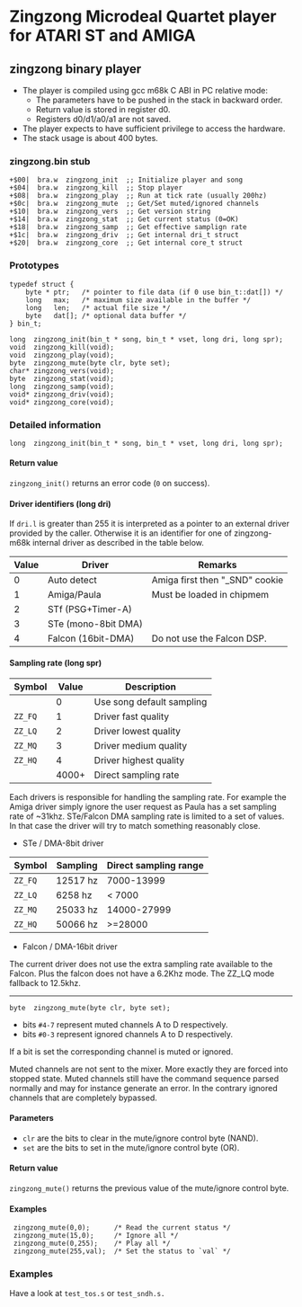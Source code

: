 # Zingzong Microdeal Quartet player for ATARI ST and AMIGA

## zingzong binary player

 * The player is compiled using gcc m68k C ABI in PC relative mode:
   * The parameters have to be pushed in the stack in backward order.
   * Return value is stored in register d0.
   * Registers d0/d1/a0/a1 are not saved.
 * The player expects to have sufficient privilege to access the hardware.
 * The stack usage is about 400 bytes.


### zingzong.bin stub

    +$00|  bra.w  zingzong_init  ;; Initialize player and song
    +$04|  bra.w  zingzong_kill  ;; Stop player
    +$08|  bra.w  zingzong_play  ;; Run at tick rate (usually 200hz)
    +$0c|  bra.w  zingzong_mute  ;; Get/Set muted/ignored channels
    +$10|  bra.w  zingzong_vers  ;; Get version string
    +$14|  bra.w  zingzong_stat  ;; Get current status (0=OK)
    +$18|  bra.w  zingzong_samp  ;; Get effective samplign rate
    +$1c|  bra.w  zingzong_driv  ;; Get internal dri_t struct
    +$20|  bra.w  zingzong_core  ;; Get internal core_t struct


### Prototypes

    typedef struct {
        byte * ptr;   /* pointer to file data (if 0 use bin_t::dat[]) */
        long   max;   /* maximum size available in the buffer */
        long   len;   /* actual file size */
        byte   dat[]; /* optional data buffer */
    } bin_t;

    long  zingzong_init(bin_t * song, bin_t * vset, long dri, long spr);
    void  zingzong_kill(void);
    void  zingzong_play(void);
    byte  zingzong_mute(byte clr, byte set);
    char* zingzong_vers(void);
    byte  zingzong_stat(void);
    long  zingzong_samp(void);
    void* zingzong_driv(void);
    void* zingzong_core(void);


### Detailed information

    long  zingzong_init(bin_t * song, bin_t * vset, long dri, long spr);

#### Return value

`zingzong_init()` returns an error code (`0` on success).

#### Driver identifiers (long dri)

 If `dri.l` is greater than 255 it is interpreted as a pointer to an
 external driver provided by the caller. Otherwise it is an identifier
 for one of zingzong-m68k internal driver as described in the table
 below.

 |  Value |           Driver         |             Remarks            |
 |--------|--------------------------|--------------------------------|
 |    0   |  Auto detect             | Amiga first then "_SND" cookie |
 |    1   |  Amiga/Paula             | Must be loaded in chipmem      |
 |    2   |  STf (PSG+Timer-A)       |                                |
 |    3   |  STe (mono-8bit DMA)     |                                |
 |    4   |  Falcon (16bit-DMA)      | Do not use the Falcon DSP.     |


#### Sampling rate (long spr)

 | Symbol  | Value |       Description           |
 |---------|-------|-----------------------------|
 |         |   0   |  Use song default sampling  |
 | `ZZ_FQ` |   1   |  Driver fast quality        |
 | `ZZ_LQ` |   2   |  Driver lowest quality      |
 | `ZZ_MQ` |   3   |  Driver medium quality      |
 | `ZZ_HQ` |   4   |  Driver highest quality     |
 |         | 4000+ |  Direct sampling rate       |

 Each drivers is responsible for handling the sampling rate. For
 example the Amiga driver simply ignore the user request as Paula has
 a set sampling rate of ~31khz. STe/Falcon DMA sampling rate is
 limited to a set of values. In that case the driver will try to match
 something reasonably close.

 * STe / DMA-8bit driver

 | Symbol  | Sampling | Direct sampling range |
 |---------|----------|-----------------------|
 | `ZZ_FQ` | 12517 hz | 7000-13999            |
 | `ZZ_LQ` |  6258 hz | < 7000                |
 | `ZZ_MQ` | 25033 hz | 14000-27999           |
 | `ZZ_HQ` | 50066 hz | >=28000               |

 * Falcon / DMA-16bit driver

 The current driver does not use the extra sampling rate available to
 the Falcon. Plus the falcon does not have a 6.2Khz mode. The ZZ_LQ
 mode fallback to 12.5khz.

--------------------------------------------------------------------------

    byte  zingzong_mute(byte clr, byte set);
	
  * bits `#4-7` represent muted channels A to D respectively.
  * bits `#0-3` represent ignored channels A to D respectively.

 If a bit is set the corresponding channel is muted or ignored.
 
 Muted channels are not sent to the mixer. More exactly they are
 forced into stopped state. Muted channels still have the command
 sequence parsed normally and may for instance generate an error. In
 the contrary ignored channels that are completely bypassed.

#### Parameters

* `clr` are the bits to clear in the mute/ignore control byte (NAND).
* `set` are the bits to set  in the mute/ignore control byte (OR).

#### Return value

`zingzong_mute()` returns the previous value of the mute/ignore
control byte.

#### Examples

	 zingzong_mute(0,0);      /* Read the current status */
	 zingzong_mute(15,0);     /* Ignore all */
	 zingzong_mute(0,255);    /* Play all */
	 zingzong_mute(255,val);  /* Set the status to `val` */


### Examples

 Have a look at `test_tos.s` or `test_sndh.s.`
